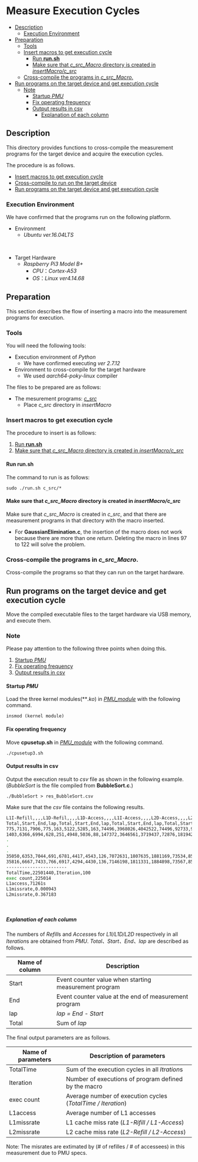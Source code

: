 # Measure Execution Cycles 

  - [Description](#description)
    - [Execution Environment](#execution-environment)
  - [Preparation](#preparation)
    - [Tools](#tools)
    - [Insert macros to get execution cycle](#insert-macros-to-get-execution-cycle)
      - [Run **run.sh**](#run-runsh)
      - [Make sure that *c_src_Macro* directory is created in *insertMacro/c_src*](#Make-sure-that-csrcmacro-directory-is-created-in-insertmacrocsrc)
    - [Cross-compile the programs in *c_src_Macro*.](#cross-compile-the-programs-in-csrcmacro)
  - [Run programs on the target device and get execution cycle](#run-programs-on-the-target-device-and-get-execution-cycle)
    - [Note](#note)
      - [Startup *PMU*](#startup-pmu)
      - [Fix operating frequency](#fix-operating-frequency)
      - [Output results in csv](#output-results-in-csv)
        - [Explanation of each column](#explanation-of-each-column)

## Description

This directory provides functions to cross-compile the measurement programs for the target device and acquire the execution cycles.

The procedure is as follows.

+ [Insert macros to get execution cycle](#insert-macros-to-get-execution-cycle)
+ [Cross-compile to run on the target device](#cross-compile-the-programs-in-csrcmacro)
+ [Run programs on the target device and get execution cycle](#run-programs-on-the-target-device-and-get-execution-cycle)

### Execution Environment

We have confirmed that the programs run on the following platform.

+ Environment
  + *Ubuntu ver.16.04LTS*
<br>

+ Target Hardware
  + *Raspberry Pi3 Model B+*
    + *CPU*：*Cortex-A53*
    + *OS*：*Linux ver4.14.68*

## Preparation

This section describes the flow of inserting a macro into the measurement programs for execution.

### Tools

You will need the following tools:

+ Execution environment of *Python*
  + We have confirmed executing *ver 2.7.12*  
+ Environment to cross-compile for the target hardware
  + We used *aarch64-poky-linux* compiler

The files to be prepared are as follows:

+ The mesurement programs: [*c_src*](../c_src/)
    + Place *c_src* directory in *insertMacro*

### Insert macros to get execution cycle

The procedure to insert is as follows:

  1. [Run **run.sh**](#run-runsh)
  2. [Make sure that *c_src_Macro* directory is created in *insertMacro/c_src*](#make-sure-that-csrcmacro-directory-is-created-in-insertmacrocsrc)

#### Run **run.sh**

The command to run is as follows:

`sudo ./run.sh c_src/*`

#### Make sure that *c_src_Macro* directory is created in *insertMacro/c_src*

Make sure that *c_src_Macro* is created in *c_src*, and that there are measurement programs in that directory with the macro inserted.

- For **GaussianElimination.c**, the insertion of the macro does not work because there are more than one *return*. Deleting the macro in lines 97 to 122 will solve the problem.

### Cross-compile the programs in *c_src_Macro*. 

Cross-compile the programs so that they can run on the target hardware.

## Run programs on the target device and get execution cycle

Move the compiled executable files to the target hardware via USB memory, and execute them.

### Note
Please pay attention to the following three points when doing this.

1. [Startup *PMU*](#startup-pmu)
2. [Fix operating frequency](#fix-operating-frequency)
3. [Output results in csv](#output-results-in-csv)

#### Startup *PMU*

Load the three kernel modules(***.ko*) in [*PMU_module*](pmu_module) with the following command.

`insmod (kernel module)`

#### Fix operating frequency

Move **cpusetup.sh** in [*PMU_module*](pmu_module) with the following command.

`./cpusetup3.sh`

#### Output results in csv

Output the execution result to *csv* file as shown in the following example.
(*BubbleSort* is the file compiled from **BubbleSort.c**.)

`./BubbleSort > res_BubbleSort.csv`

Make sure that the *csv* file contains the following results.

```bash
L1I-Refill,,,,L1D-Refil,,,,L1D-Access,,,,L1I-Access,,,,L2D-Access,,,,L2D-Refill,,,,
Total,Start,End,lap,Total,Start,End,lap,Total,Start,End,lap,Total,Start,End,lap,Total,Start,End,lap,Total,Start,End,lap,
775,7131,7906,775,163,5122,5285,163,74496,3968026,4042522,74496,92733,9955366,10048099,92733,1101,22235,23336,1101,237,2071,2308,237,
1403,6366,6994,628,251,4948,5036,88,147372,3646561,3719437,72876,181942,9158109,9247318,89209,1910,20774,21583,809,601,1719,2083,364,
.
.
.
35050,6353,7044,691,6781,4417,4543,126,7072631,1807635,1881169,73534,8500710,4620092,4710709,90617,50606,19746,20707,961,18628,1888,2255,367,
35816,6667,7433,766,6917,4294,4430,136,7146198,1811331,1884898,73567,8590754,4627120,4717164,90044,51650,20123,21167,1044,18965,1853,2190,337,
-----------------------
TotalTime,22501440,Iteration,100
exec count,225014
L1access,71261s
L1missrate,0.000943
L2missrate,0.367183
```
<br>

##### Explanation of each column

The numbers of *Refill*s and *Access*es for *L1I/L1D/L2D* respectively in all *Iteration*s are obtained from *PMU*. *Total、Start、End、lap* are described as follows.

|Name of column|Description|
|---|---|
|Start|Event counter value when starting measurement program|
|End|Event counter value at the end of measurement program|
|lap|*lap = End - Start*|
|Total|Sum of *lap*|

The final output parameters are as follows.

|Name of parameters|Description of parameters|
|---|---|
|TotalTime|Sum of the execution cycles in all *Itration*s|
|Iteration|Number of executions of program defined by the macro|
|exec count|Average number of execution cycles (*TotalTime / Iteration*)|
|L1access|Average number of L1 accesses|
|L1missrate|L1 cache miss rate (*L1-Rifill / L1-Access*)|
|L2missrate|L2 cache miss rate (*L2-Refill / L2-Access*)|

Note: The misrates are extimated by (# of refilles / # of accessees) in this measurement due to PMU specs.
